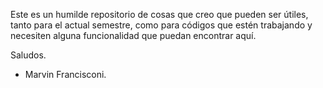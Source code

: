 Este es un humilde repositorio de cosas que creo que pueden ser útiles, tanto para el actual semestre, como para códigos que estén trabajando y necesiten alguna funcionalidad que puedan encontrar aquí.

Saludos.
- Marvin Francisconi.
